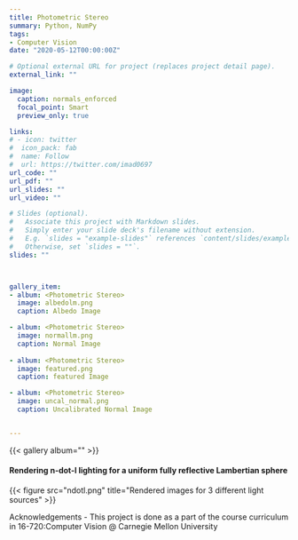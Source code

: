 ```yaml
---
title: Photometric Stereo
summary: Python, NumPy
tags:
- Computer Vision
date: "2020-05-12T00:00:00Z"

# Optional external URL for project (replaces project detail page).
external_link: ""

image:
  caption: normals_enforced
  focal_point: Smart
  preview_only: true

links:
# - icon: twitter
#  icon_pack: fab
#  name: Follow
#  url: https://twitter.com/imad0697
url_code: ""
url_pdf: ""
url_slides: ""
url_video: ""

# Slides (optional).
#   Associate this project with Markdown slides.
#   Simply enter your slide deck's filename without extension.
#   E.g. `slides = "example-slides"` references `content/slides/example-slides.md`.
#   Otherwise, set `slides = ""`.
slides: ""



gallery_item:
- album: <Photometric Stereo>
  image: albedolm.png
  caption: Albedo Image

- album: <Photometric Stereo>
  image: normallm.png
  caption: Normal Image
  
- album: <Photometric Stereo>
  image: featured.png
  caption: featured Image

- album: <Photometric Stereo>
  image: uncal_normal.png
  caption: Uncalibrated Normal Image


---
```


{{< gallery album="<Photometric Stereo>" >}}


#### Rendering n-dot-l lighting for a uniform fully reflective Lambertian sphere
{{< figure src="ndotl.png" title="Rendered images for 3 different light sources" >}}

Acknowledgements - This project is done as a part of the course curriculum in 16-720:Computer Vision @ Carnegie Mellon University

